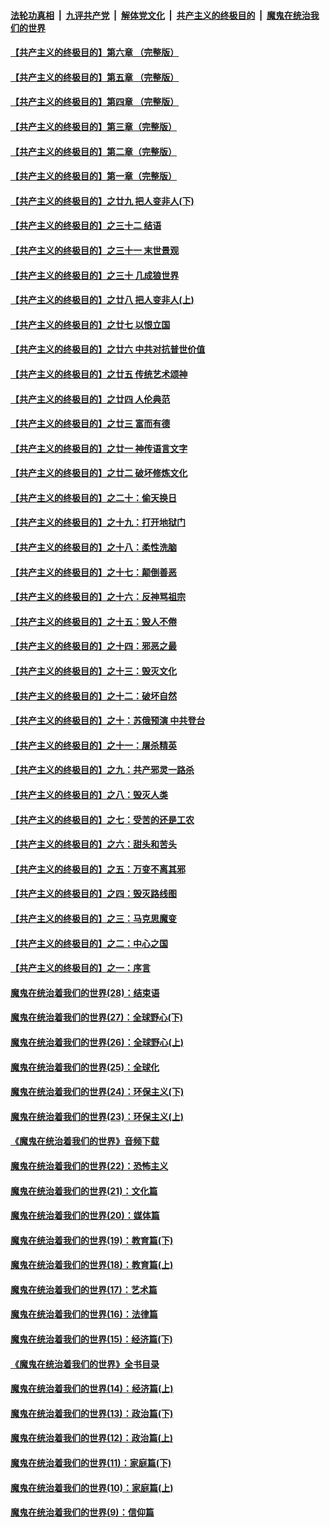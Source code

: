 ####  [法轮功真相](../../../../basic/blob/master/README.md?t=10030239) &nbsp;|&nbsp; [九评共产党](../../../../9ping.md/blob/master/README.md?t=10030239) &nbsp;|&nbsp; [解体党文化](../../../../jtdwh.md/blob/master/README.md?t=10030239)  &nbsp;|&nbsp; [共产主义的终极目的](../../../../gczydzjmd.md/blob/master/README.md?t=10030239) &nbsp;|&nbsp; [魔鬼在统治我们的世界](../../../../mgztzwmdsj.md/blob/master/README.md?t=10030239) 

#### [【共产主义的终极目的】第六章 （完整版）](../pages/nsc422/n11428913.md?t=10030239) 

#### [【共产主义的终极目的】第五章 （完整版）](../pages/nsc422/n11428912.md?t=10030239) 

#### [【共产主义的终极目的】第四章 （完整版）](../pages/nsc422/n11428907.md?t=10030239) 

#### [【共产主义的终极目的】第三章（完整版）](../pages/nsc422/n11428848.md?t=10030239) 

#### [【共产主义的终极目的】第二章（完整版）](../pages/nsc422/n11428831.md?t=10030239) 

#### [【共产主义的终极目的】第一章（完整版）](../pages/nsc422/n11417651.md?t=10030239) 

#### [【共产主义的终极目的】之廿九 把人变非人(下)](../pages/nsc422/n11344140.md?t=10030239) 

#### [【共产主义的终极目的】之三十二 结语](../pages/nsc422/n11360535.md?t=10030239) 

#### [【共产主义的终极目的】之三十一 末世景观](../pages/nsc422/n11351129.md?t=10030239) 

#### [【共产主义的终极目的】之三十 几成狼世界](../pages/nsc422/n11348280.md?t=10030239) 

#### [【共产主义的终极目的】之廿八 把人变非人(上)](../pages/nsc422/n11340492.md?t=10030239) 

#### [【共产主义的终极目的】之廿七 以恨立国](../pages/nsc422/n11336944.md?t=10030239) 

#### [【共产主义的终极目的】之廿六 中共对抗普世价值](../pages/nsc422/n11324785.md?t=10030239) 

#### [【共产主义的终极目的】之廿五 传统艺术颂神](../pages/nsc422/n11296396.md?t=10030239) 

#### [【共产主义的终极目的】之廿四 人伦典范](../pages/nsc422/n11296397.md?t=10030239) 

#### [【共产主义的终极目的】之廿三 富而有德](../pages/nsc422/n11283598.md?t=10030239) 

#### [【共产主义的终极目的】之廿一 神传语言文字](../pages/nsc422/n11263265.md?t=10030239) 

#### [【共产主义的终极目的】之廿二 破坏修炼文化](../pages/nsc422/n11245728.md?t=10030239) 

#### [【共产主义的终极目的】之二十：偷天换日](../pages/nsc422/n11238846.md?t=10030239) 

#### [【共产主义的终极目的】之十九：打开地狱门](../pages/nsc422/n11206376.md?t=10030239) 

#### [【共产主义的终极目的】之十八：柔性洗脑](../pages/nsc422/n11199994.md?t=10030239) 

#### [【共产主义的终极目的】之十七：颠倒善恶](../pages/nsc422/n11179782.md?t=10030239) 

#### [【共产主义的终极目的】之十六：反神骂祖宗](../pages/nsc422/n11166798.md?t=10030239) 

#### [【共产主义的终极目的】之十五：毁人不倦](../pages/nsc422/n11166792.md?t=10030239) 

#### [【共产主义的终极目的】之十四：邪恶之最](../pages/nsc422/n11150249.md?t=10030239) 

#### [【共产主义的终极目的】之十三：毁灭文化](../pages/nsc422/n11135227.md?t=10030239) 

#### [【共产主义的终极目的】之十二：破坏自然](../pages/nsc422/n11135214.md?t=10030239) 

#### [【共产主义的终极目的】之十：苏俄预演 中共登台](../pages/nsc422/n11118424.md?t=10030239) 

#### [【共产主义的终极目的】之十一：屠杀精英](../pages/nsc422/n11118442.md?t=10030239) 

#### [【共产主义的终极目的】之九：共产邪灵一路杀](../pages/nsc422/n11114139.md?t=10030239) 

#### [【共产主义的终极目的】之八：毁灭人类](../pages/nsc422/n11108503.md?t=10030239) 

#### [【共产主义的终极目的】之七：受苦的还是工农](../pages/nsc422/n11101809.md?t=10030239) 

#### [【共产主义的终极目的】之六：甜头和苦头](../pages/nsc422/n11096971.md?t=10030239) 

#### [【共产主义的终极目的】之五：万变不离其邪](../pages/nsc422/n11091285.md?t=10030239) 

#### [【共产主义的终极目的】之四：毁灭路线图](../pages/nsc422/n11086284.md?t=10030239) 

#### [【共产主义的终极目的】之三：马克思魔变](../pages/nsc422/n11061941.md?t=10030239) 

#### [【共产主义的终极目的】之二：中心之国](../pages/nsc422/n11047728.md?t=10030239) 

#### [【共产主义的终极目的】之一：序言](../pages/nsc422/n11086077.md?t=10030239) 

#### [魔鬼在统治着我们的世界(28)：结束语](../pages/nsc422/n10936246.md?t=10030239) 

#### [魔鬼在统治着我们的世界(27)：全球野心(下)](../pages/nsc422/n10928319.md?t=10030239) 

#### [魔鬼在统治着我们的世界(26)：全球野心(上)](../pages/nsc422/n10900318.md?t=10030239) 

#### [魔鬼在统治着我们的世界(25)：全球化](../pages/nsc422/n10788205.md?t=10030239) 

#### [魔鬼在统治着我们的世界(24)：环保主义(下)](../pages/nsc422/n10695307.md?t=10030239) 

#### [魔鬼在统治着我们的世界(23)：环保主义(上)](../pages/nsc422/n10688613.md?t=10030239) 

#### [《魔鬼在统治着我们的世界》音频下载](../pages/nsc422/n10635553.md?t=10030239) 

#### [魔鬼在统治着我们的世界(22)：恐怖主义](../pages/nsc422/n10614727.md?t=10030239) 

#### [魔鬼在统治着我们的世界(21)：文化篇](../pages/nsc422/n10597706.md?t=10030239) 

#### [魔鬼在统治着我们的世界(20)：媒体篇](../pages/nsc422/n10586579.md?t=10030239) 

#### [魔鬼在统治着我们的世界(19)：教育篇(下)](../pages/nsc422/n10564808.md?t=10030239) 

#### [魔鬼在统治着我们的世界(18)：教育篇(上)](../pages/nsc422/n10526970.md?t=10030239) 

#### [魔鬼在统治着我们的世界(17)：艺术篇](../pages/nsc422/n10499093.md?t=10030239) 

#### [魔鬼在统治着我们的世界(16)：法律篇](../pages/nsc422/n10485969.md?t=10030239) 

#### [魔鬼在统治着我们的世界(15)：经济篇(下)](../pages/nsc422/n10469975.md?t=10030239) 

#### [《魔鬼在统治着我们的世界》全书目录](../pages/nsc422/n10464261.md?t=10030239) 

#### [魔鬼在统治着我们的世界(14)：经济篇(上)](../pages/nsc422/n10457370.md?t=10030239) 

#### [魔鬼在统治着我们的世界(13)：政治篇(下)](../pages/nsc422/n10448270.md?t=10030239) 

#### [魔鬼在统治着我们的世界(12)：政治篇(上)](../pages/nsc422/n10444576.md?t=10030239) 

#### [魔鬼在统治着我们的世界(11)：家庭篇(下)](../pages/nsc422/n10440961.md?t=10030239) 

#### [魔鬼在统治着我们的世界(10)：家庭篇(上)](../pages/nsc422/n10435448.md?t=10030239) 

#### [魔鬼在统治着我们的世界(9)：信仰篇](../pages/nsc422/n10432159.md?t=10030239) 

